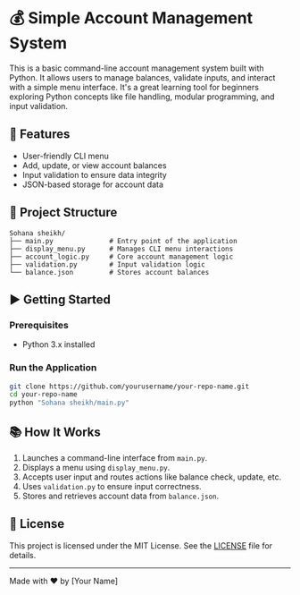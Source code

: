 # 💰 Simple Account Management System

This is a basic command-line account management system built with Python. It allows users to manage balances, validate inputs, and interact with a simple menu interface. It's a great learning tool for beginners exploring Python concepts like file handling, modular programming, and input validation.

## 🔧 Features

- User-friendly CLI menu
- Add, update, or view account balances
- Input validation to ensure data integrity
- JSON-based storage for account data

## 📁 Project Structure

```
Sohana sheikh/
├── main.py              # Entry point of the application
├── display_menu.py      # Manages CLI menu interactions
├── account_logic.py     # Core account management logic
├── validation.py        # Input validation logic
└── balance.json         # Stores account balances
```

## ▶️ Getting Started

### Prerequisites

- Python 3.x installed

### Run the Application

```bash
git clone https://github.com/yourusername/your-repo-name.git
cd your-repo-name
python "Sohana sheikh/main.py"
```

## 📚 How It Works

1. Launches a command-line interface from `main.py`.
2. Displays a menu using `display_menu.py`.
3. Accepts user input and routes actions like balance check, update, etc.
4. Uses `validation.py` to ensure input correctness.
5. Stores and retrieves account data from `balance.json`.

## 📝 License

This project is licensed under the MIT License. See the [LICENSE](LICENSE) file for details.

---

Made with ❤️ by [Your Name]
